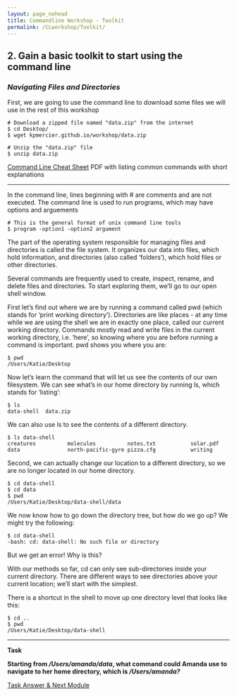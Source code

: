 ```yaml
---
layout: page_nohead
title: Commandline Workshop - Toolkit
permalink: /CLworkshop/Toolkit/
---
```


## __2. Gain a basic toolkit to start using the command line__

### _Navigating Files and Directories_

First, we are going to use the command line to download some files we will use in the rest of this workshop

```shell
# Download a zipped file named "data.zip" from the internet
$ cd Desktop/
$ wget kpmercier.github.io/workshop/data.zip

# Unzip the "data.zip" file
$ unzip data.zip
```

[Command Line Cheat Sheet](https://www.git-tower.com/blog/command-line-cheat-sheet/) PDF with listing common commands with short explanations

------

In the command line, lines beginning with # are comments and are not executed. The command line is used to run programs, which may have options and arguements

```shell
# This is the general format of unix command line tools
$ program -option1 -option2 argument
```

The part of the operating system responsible for managing files and directories is called the file system. It organizes our data into files, which hold information, and directories (also called ‘folders’), which hold files or other directories.

Several commands are frequently used to create, inspect, rename, and delete files and directories. To start exploring them, we’ll go to our open shell window.

First let’s find out where we are by running a command called pwd (which stands for ‘print working directory’). Directories are like places - at any time while we are using the shell we are in exactly one place, called our current working directory. Commands mostly read and write files in the current working directory, i.e. ‘here’, so knowing where you are before running a command is important. pwd shows you where you are:

```shell
$ pwd
/Users/Katie/Desktop
```

Now let’s learn the command that will let us see the contents of our own filesystem. We can see what’s in our home directory by running ls, which stands for ‘listing’:

```shell
$ ls
data-shell  data.zip
```
We can also use ls to see the contents of a different directory. 

```shell
$ ls data-shell
creatures          molecules          notes.txt           solar.pdf
data               north-pacific-gyre pizza.cfg           writing
```
Second, we can actually change our location to a different directory, so we are no longer located in our home directory.

```shell
$ cd data-shell
$ cd data
$ pwd
/Users/Katie/Desktop/data-shell/data
```
We now know how to go down the directory tree, but how do we go up? We might try the following:

```shell
$ cd data-shell
-bash: cd: data-shell: No such file or directory
```
But we get an error! Why is this?

With our methods so far, cd can only see sub-directories inside your current directory. There are different ways to see directories above your current location; we’ll start with the simplest.

There is a shortcut in the shell to move up one directory level that looks like this:

```shell
$ cd ..
$ pwd
/Users/Katie/Desktop/data-shell
```

------

__Task__

__Starting from _/Users/amanda/data_, what command could Amanda use to navigate to her home directory, which is _/Users/amanda?___

[Task Answer & Next Module](/CLworkshop/Toolkit2/)
